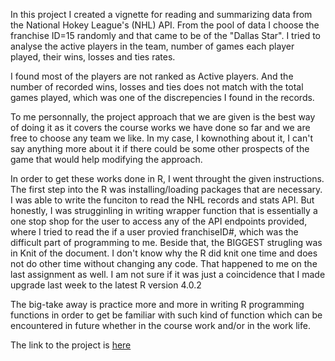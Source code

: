 In this project I created a vignette for reading and summarizing data from the National Hokey League's (NHL) API. From the pool of data I choose the franchise ID=15 randomly 
and that came to be of the "Dallas Star". I tried to analyse the active players in the team, number of games each player played, their wins, losses and ties rates.

I found most of the players are not ranked as Active players. And the number of recorded wins, losses and ties does not match with the total games played, which was one of the 
discrepencies I found in the records.

To me personnally, the project approach that we are given is the best way of doing it as it covers the course works we have done so far and we are free to choose any team we like.
In my case, I kownothing about it, I can't say anything more about it if there could be some other prospects of the game that would help modifying the approach.

In order to get these works done in R, I went throught the given instructions. The first step into the R was installing/loading packages that are necessary. I was able to write the 
funciton to read the NHL records and stats API. But honestly, I was strugginling in writing wrapper function that is essentially a one stop shop for the user to access any of the API endpoints provided, where I tried to 
read the if a user provied franchiseID#, which was the difficult part of programming to me. Beside that, the BIGGEST strugling was in Knit of the document. I don't know why the R
did knit one time and does not do other time without changing any code. That happened to me on the last assignment as well. I am not sure if it was just a coincidence that I made 
upgrade last week to the latest  R version 4.0.2

The big-take away is practice more and more in writing R programming functions in order to get be familiar with such kind of function which can be encountered in future whether
in the course work and/or in the work life. 

The link to the project is [here](https://github.com/pratap-ad/Project-1-ST558/blob/master/Proj1Edits.md)
